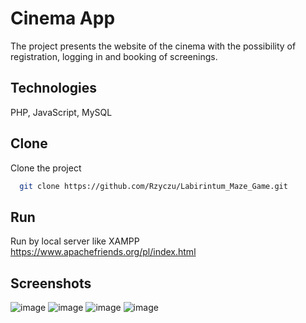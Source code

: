 # Cinema App
The project presents the website of the cinema with the possibility of registration, logging in and booking of screenings.


## Technologies
PHP, 
JavaScript, 
MySQL

## Clone
Clone the project
```bash
  git clone https://github.com/Rzyczu/Labirintum_Maze_Game.git
```

## Run
Run by local server like XAMPP
https://www.apachefriends.org/pl/index.html

## Screenshots
![image](https://user-images.githubusercontent.com/70780585/181725098-41c12922-49f8-4842-bee2-bbbadaee422c.png)
![image](https://user-images.githubusercontent.com/70780585/181725154-b0d33418-4d49-476a-aceb-3b6c9eeb2f16.png)
![image](https://user-images.githubusercontent.com/70780585/181725225-67435e9f-0a7d-4a0d-b37d-543cccd79be9.png)
![image](https://user-images.githubusercontent.com/70780585/181725265-0cc8df48-5322-438f-9dfc-dcdb2b543c8a.png)







